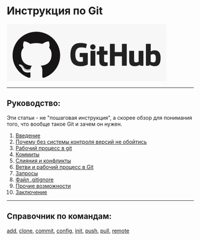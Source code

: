 # Инструкция по Git



![git logo](./github-logo.png)

---

## Руководство:

Эти статьи - не "пошаговая инструкция", а скорее обзор для понимания того, что вообще такое Git и зачем он нужен.
1. [Введение](./01_intro.md)
2. [Почему без системы контроля версий не обойтись](./02_you_need_vcs.md)
3. [Рабочий процесс в git](./03_workflow.md)
4. [Коммиты](./04_commit.md)
5. [Слияния и конфликты](./05_merge.md)
6. [Ветви и рабочий процесс в Git](./06_branches.md)
7. [Запросы](./07_request.md)
8. [Файл .gitignore](./08_gitignore.md)
9. [Прочие возможности](./09_other_features.md)
10. [Заключение](./10_end.md)
---

## Справочник по командам:

[add](./command_add.md), 
[clone](./command_clone.md), 
[commit](./command_commit.md),
[config](./command_config.md),
[init](./command_init.md), 
[push](./command_push.md),
[pull](./command_pull.md),
[remote](./command_remote.md)

